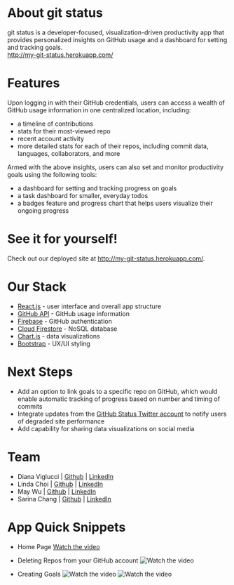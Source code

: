 # About git status
git status is a developer-focused, visualization-driven productivity app that provides personalized insights on GitHub usage and a dashboard for setting and tracking goals.
<br /> http://my-git-status.herokuapp.com/

# Features

Upon logging in with their GitHub credentials, users can access a wealth of GitHub usage information in one centralized location, including:
* a timeline of contributions
* stats for their most-viewed repo
* recent account activity
* more detailed stats for each of their repos, including commit data, languages, collaborators, and more

Armed with the above insights, users can also set and monitor productivity goals using the following tools:
* a dashboard for setting and tracking progress on goals
* a task dashboard for smaller, everyday todos
* a badges feature and progress chart that helps users visualize their ongoing progress

# See it for yourself!

Check out our deployed site at http://my-git-status.herokuapp.com/.

# Our Stack

* [React.js](https://reactjs.org/) - user interface and overall app structure
* [GitHub API](https://docs.github.com/en/rest) - GitHub usage information
* [Firebase](https://firebase.google.com/) - GitHub authentication
* [Cloud Firestore](https://firebase.google.com/products/firestore?gclid=Cj0KCQjw_4-SBhCgARIsAAlegrWsM62axrFi1BIP77Dp4CzeMuMvoLCY_hhyScEIJNs0muWVMFJ1xk4aAitXEALw_wcB&gclsrc=aw.ds) - NoSQL database
* [Chart.js](https://www.chartjs.org/) - data visualizations
* [Bootstrap](https://getbootstrap.com/) - UX/UI styling

# Next Steps
* Add an option to link goals to a specific repo on GitHub, which would enable automatic tracking of progress based on number and timing of commits
* Integrate updates from the [GitHub Status Twitter account](https://twitter.com/githubstatus?ref_src=twsrc%5Egoogle%7Ctwcamp%5Eserp%7Ctwgr%5Eauthor) to notify users of degraded site performance
* Add capability for sharing data visualizations on social media

# Team
* Diana Viglucci | [Github](https://github.com/dviglucci) | [LinkedIn](https://www.linkedin.com/in/diana-viglucci/)
* Linda Choi | [Github](https://github.com/choi2010) | [LinkedIn](https://www.linkedin.com/in/lindachoi/)
* May Wu | [Github](https://github.com/maycwu) | [LinkedIn](https://www.linkedin.com/in/maywu95/)
* Sarina Chang | [Github](https://github.com/s-arina) | [LinkedIn](https://www.linkedin.com/in/sarinachang/)

# App Quick Snippets
* Home Page
[Watch the video](https://videoapi-muybridge.vimeocdn.com/animated-thumbnails/image/f64841a6-de5f-4438-b4fc-1f34ff357e17.gif?ClientID=vimeo-core-prod&Date=1649120236&Signature=87ecc0d5251a25c1ab8f1303eb49c0732094872d)

* Deleting Repos from your GitHub account
![Watch the video](https://videoapi-muybridge.vimeocdn.com/animated-thumbnails/image/c5a2a4c5-2191-43cc-bdbd-76cf9471421f.gif?ClientID=vimeo-core-prod&Date=1649120236&Signature=43dff740b22b304fae79ebe07bd168b5f18682e8)

* Creating Goals
![Watch the video](https://videoapi-muybridge.vimeocdn.com/animated-thumbnails/image/544289bb-05b1-42e0-afb0-216b6ada9ddc.gif?ClientID=vimeo-core-prod&Date=1649120236&Signature=ddb9f5000d5237537fcbf521924284f227a88d7e)
![Watch the video](https://videoapi-muybridge.vimeocdn.com/animated-thumbnails/image/9bdfcdc1-9751-4f09-9a2c-a5d72498ba37.gif?ClientID=vimeo-core-prod&Date=1649120236&Signature=214b6ebb700fd2900ebcbfe583b249dcb2bc0a97)

